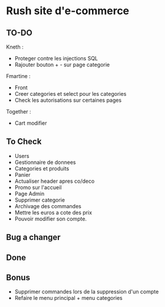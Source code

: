 # Rush site d'e-commerce
## TO-DO
Kneth :
- Proteger contre les injections SQL
- Rajouter bouton + - sur page categorie

Fmartine :
- Front
- Creer categories et select pour les categories
- Check les autorisations sur certaines pages

Together :
- Cart modifier

## To Check
- Users
- Gestionnaire de donnees
- Categories et produits
- Panier
- Actualiser header apres co/deco
- Promo sur l'accueil
- Page Admin
- Supprimer categorie
- Archivage des commandes
- Mettre les euros a cote des prix
- Pouvoir modifier son compte.

## Bug a changer


## Done


## Bonus
- Supprimer commandes lors de la suppression d'un compte
- Refaire le menu principal + menu categories
